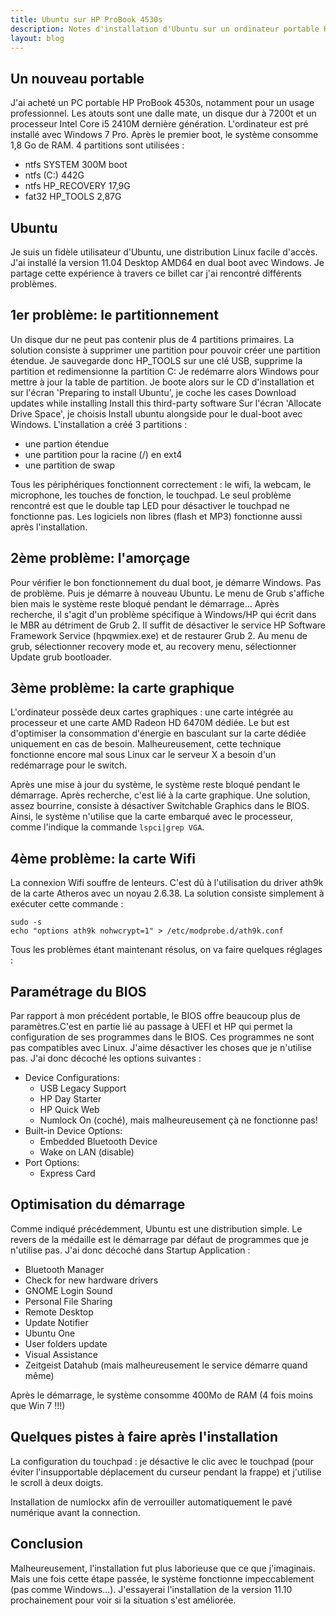 ```yaml
---
title: Ubuntu sur HP ProBook 4530s
description: Notes d'installation d'Ubuntu sur un ordinateur portable HP ProBook 4530s
layout: blog
---
```

## Un nouveau portable

J'ai acheté un PC portable HP ProBook 4530s, notamment pour un usage professionnel. Les atouts sont
une dalle mate, un disque dur à 7200t et un processeur Intel Core i5 2410M dernière génération.
L'ordinateur est pré installé avec Windows 7 Pro. Après le premier boot, le système consomme 1,8 Go
de RAM. 4 partitions sont utilisées :

-   ntfs SYSTEM 300M boot
-   ntfs (C:) 442G
-   ntfs HP\_RECOVERY 17,9G
-   fat32 HP\_TOOLS 2,87G

## Ubuntu

Je suis un fidèle utilisateur d'Ubuntu, une distribution Linux facile d'accès. J'ai installé la
version 11.04 Desktop AMD64 en dual boot avec Windows. Je partage cette expérience à travers ce
billet car j'ai rencontré différents problèmes.

## 1er problème: le partitionnement

Un disque dur ne peut pas contenir plus de 4 partitions primaires. La solution consiste à supprimer
une partition pour pouvoir créer une partition étendue. Je sauvegarde donc HP\_TOOLS sur une clé
USB, supprime la partition et redimensionne la partition C: Je redémarre alors Windows pour mettre à
jour la table de partition. Je boote alors sur le CD d'installation et sur l'écran 'Preparing to
install Ubuntu', je coche les cases Download updates while installing Install this third-party
software Sur l'écran 'Allocate Drive Space', je choisis Install ubuntu alongside pour le dual-boot
avec Windows. L'installation a créé 3 partitions :

-   une partion étendue
-   une partition pour la racine (/) en ext4
-   une partition de swap

Tous les périphériques fonctionnent correctement : le wifi, la webcam, le microphone, les touches de
fonction, le touchpad. Le seul problème rencontré est que le double tap LED pour désactiver le
touchpad ne fonctionne pas. Les logiciels non libres (flash et MP3) fonctionne aussi après
l'installation.

## 2ème problème: l'amorçage

Pour vérifier le bon fonctionnement du dual boot, je démarre Windows. Pas de problème. Puis je
démarre à nouveau Ubuntu. Le menu de Grub s'affiche bien mais le système reste bloqué pendant le
démarrage… Après recherche, il s'agit d'un problème spécifique à Windows/HP qui écrit dans le MBR au
détriment de Grub 2. Il suffit de désactiver le service HP Software Framework Service (hpqwmiex.exe)
et de restaurer Grub 2. Au menu de grub, sélectionner recovery mode et, au recovery menu,
sélectionner Update grub bootloader.

## 3ème problème: la carte graphique

L'ordinateur possède deux cartes graphiques : une carte intégrée au processeur et une carte AMD
Radeon HD 6470M dédiée. Le but est d'optimiser la consommation d'énergie en basculant sur la carte
dédiée uniquement en cas de besoin. Malheureusement, cette technique fonctionne encore mal sous
Linux car le serveur X a besoin d'un redémarrage pour le switch.

Après une mise à jour du système, le système reste bloqué pendant le démarrage. Après recherche,
c'est lié à la carte graphique. Une solution, assez bourrine, consiste à désactiver Switchable
Graphics dans le BIOS. Ainsi, le système n'utilise que la carte embarqué avec le processeur, comme
l'indique la commande `lspci|grep VGA`.

## 4ème problème: la carte Wifi

La connexion Wifi souffre de lenteurs. C'est dû à l'utilisation du driver ath9k de la carte Atheros
avec un noyau 2.6.38. La solution consiste simplement à exécuter cette commande :

```
sudo -s
echo "options ath9k nohwcrypt=1" > /etc/modprobe.d/ath9k.conf
```

Tous les problèmes étant maintenant résolus, on va faire quelques réglages :

## Paramétrage du BIOS

Par rapport à mon précédent portable, le BIOS offre beaucoup plus de paramètres.C'est en partie lié
au passage à UEFI et HP qui permet la configuration de ses programmes dans le BIOS. Ces programmes
ne sont pas compatibles avec Linux. J'aime désactiver les choses que je n'utilise pas. J'ai donc
décoché les options suivantes :

-   Device Configurations:
    -   USB Legacy Support
    -   HP Day Starter
    -   HP Quick Web
    -   Numlock On (coché), mais malheureusement çà ne fonctionne pas!
-   Built-in Device Options:
    -   Embedded Bluetooth Device
    -   Wake on LAN (disable)
-   Port Options:
    -   Express Card

## Optimisation du démarrage

Comme indiqué précédemment, Ubuntu est une distribution simple. Le revers de la médaille est le
démarrage par défaut de programmes que je n'utilise pas. J'ai donc décoché dans Startup Application
:

-   Bluetooth Manager
-   Check for new hardware drivers
-   GNOME Login Sound
-   Personal File Sharing
-   Remote Desktop
-   Update Notifier
-   Ubuntu One
-   User folders update
-   Visual Assistance
-   Zeitgeist Datahub (mais malheureusement le service démarre quand même)

Après le démarrage, le système consomme 400Mo de RAM (4 fois moins que Win 7 !!!)

## Quelques pistes à faire après l'installation

La configuration du touchpad : je désactive le clic avec le touchpad (pour éviter l'insupportable
déplacement du curseur pendant la frappe) et j'utilise le scroll à deux doigts.

Installation de numlockx afin de verrouiller automatiquement le pavé numérique avant la connection.

## Conclusion

Malheureusement, l'installation fut plus laborieuse que ce que j'imaginais. Mais une fois cette
étape passée, le système fonctionne impeccablement (pas comme Windows…). J'essayerai l'installation
de la version 11.10 prochainement pour voir si la situation s'est améliorée.
